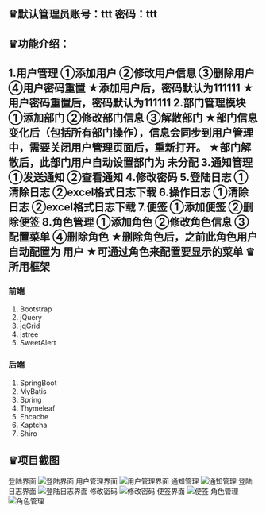 ♛默认管理员账号：ttt  密码：ttt
------
♛功能介绍：
------
1.用户管理  ①添加用户 ②修改用户信息 ③删除用户 ④用户密码重置
        ★添加用户后，密码默认为111111
        ★用户密码重置后，密码默认为111111
2.部门管理模块  ①添加部门 ②修改部门信息 ③解散部门
        ★部门信息变化后（包括所有部门操作），信息会同步到用户管理中，需要关闭用户管理页面后，重新打开。
        ★部门解散后，此部门用户自动设置部门为 未分配
3.通知管理  ①发送通知 ②查看通知
4.修改密码
5.登陆日志  ①清除日志 ②excel格式日志下载
6.操作日志  ①清除日志 ②excel格式日志下载
7.便签  ①添加便签 ②删除便签
8.角色管理  ①添加角色 ②修改角色信息 ③配置菜单 ④删除角色
        ★删除角色后，之前此角色用户自动配置为 用户
        ★可通过角色来配置要显示的菜单
♛所用框架
------
### 前端

 1. Bootstrap
 2. jQuery
 3. jqGrid
 4. jstree
 5. SweetAlert
    

### 后端

 1. SpringBoot
 2. MyBatis
 3. Spring
 4. Thymeleaf
 5. Ehcache
 6. Kaptcha
 7. Shiro

♛项目截图
------
登陆界面
![登陆界面](https://gitee.com/uploads/images/2017/1031/101142_8fdc30b7_1308187.jpeg "1.jpg")
用户管理界面
![用户管理界面](https://gitee.com/uploads/images/2017/1031/101333_c48251c1_1308187.jpeg "2.jpg")
通知管理
![通知管理](https://gitee.com/uploads/images/2017/1031/101341_ce863afe_1308187.jpeg "3.jpg")
登陆日志界面
![登陆日志界面](https://gitee.com/uploads/images/2017/1031/101349_a52daf1e_1308187.jpeg "4.jpg")
修改密码
![修改密码](https://gitee.com/uploads/images/2017/1031/101358_06fd4a4d_1308187.jpeg "5.jpg")
便签界面
![便签](https://gitee.com/uploads/images/2017/1114/171803_a17f3992_1308187.png "便签.png")
角色管理
![角色管理](https://gitee.com/uploads/images/2017/1114/171836_8c089964_1308187.png "JUSE.png")